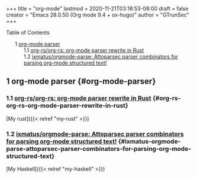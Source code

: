 +++
title = "org-mode"
lastmod = 2020-11-21T03:18:53-08:00
draft = false
creator = "Emacs 28.0.50 (Org mode 9.4 + ox-hugo)"
author = "GTrunSec"
+++

<style>
  .ox-hugo-toc ul {
    list-style: none;
  }
</style>
<div class="ox-hugo-toc toc">
<div></div>

<div class="heading">Table of Contents</div>

- <span class="section-num">1</span> [org-mode parser](#org-mode-parser)
    - <span class="section-num">1.1</span> [org-rs/org-rs: org-mode parser rewrite in Rust](#org-rs-org-rs-org-mode-parser-rewrite-in-rust)
    - <span class="section-num">1.2</span> [ixmatus/orgmode-parse: Attoparsec parser combinators for parsing org-mode structured text!](#ixmatus-orgmode-parse-attoparsec-parser-combinators-for-parsing-org-mode-structured-text)

</div>
<!--endtoc-->



## <span class="section-num">1</span> org-mode parser {#org-mode-parser}


### <span class="section-num">1.1</span> [org-rs/org-rs: org-mode parser rewrite in Rust](https://github.com/org-rs/org-rs) {#org-rs-org-rs-org-mode-parser-rewrite-in-rust}

[My rust]({{< relref "my-rust" >}})


### <span class="section-num">1.2</span> [ixmatus/orgmode-parse: Attoparsec parser combinators for parsing org-mode structured text!](https://github.com/ixmatus/orgmode-parse) {#ixmatus-orgmode-parse-attoparsec-parser-combinators-for-parsing-org-mode-structured-text}

[My Haskell]({{< relref "my-haskell" >}})
